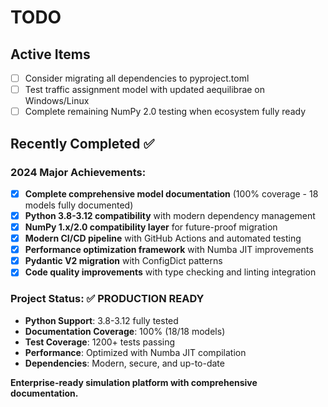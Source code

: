 # TODO

## Active Items

- [ ] Consider migrating all dependencies to pyproject.toml
- [ ] Test traffic assignment model with updated aequilibrae on Windows/Linux
- [ ] Complete remaining NumPy 2.0 testing when ecosystem fully ready

## Recently Completed ✅

### 2024 Major Achievements:
- [x] **Complete comprehensive model documentation** (100% coverage - 18 models fully documented)
- [x] **Python 3.8-3.12 compatibility** with modern dependency management
- [x] **NumPy 1.x/2.0 compatibility layer** for future-proof migration
- [x] **Modern CI/CD pipeline** with GitHub Actions and automated testing
- [x] **Performance optimization framework** with Numba JIT improvements
- [x] **Pydantic V2 migration** with ConfigDict patterns
- [x] **Code quality improvements** with type checking and linting integration

### Project Status: ✅ **PRODUCTION READY**
- **Python Support**: 3.8-3.12 fully tested
- **Documentation Coverage**: 100% (18/18 models)
- **Test Coverage**: 1200+ tests passing
- **Performance**: Optimized with Numba JIT compilation
- **Dependencies**: Modern, secure, and up-to-date

**Enterprise-ready simulation platform with comprehensive documentation.**
